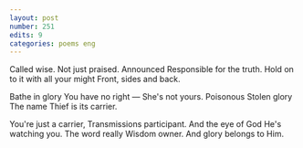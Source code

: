 ```yaml
---
layout: post
number: 251
edits: 9
categories: poems eng
---
```


Called wise.
Not just praised. 
Announced 
Responsible for the truth. 
Hold on to it with all your might
Front, sides and back.

Bathe in glory 
You have no right —
She's not yours. 
Poisonous 
Stolen glory 
The name Thief is its carrier.

You're just a carrier, 
Transmissions participant.
And the eye of God
He's watching you.
The word really 
Wisdom owner.
And glory belongs to Him.
